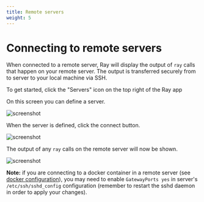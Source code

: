 ```yaml
---
title: Remote servers
weight: 5
---
```


# Connecting to remote servers

When connected to a remote server, Ray will display the output of `ray` calls that happen on your remote server. The output is transferred securely from to server to your local machine via SSH.

To get started, click the "Servers" icon on the top right of the Ray app

On this screen you can define a server.

![screenshot](/docs/ray/v1/images/define-server.png)

When the server is defined, click the connect button.

![screenshot](/docs/ray/v1/images/connect.png)

The output of any `ray` calls on the remote server will now be shown.

![screenshot](/docs/ray/v1/images/remote-log.png)

**Note:** if you are connecting to a docker container in a remote server (see [docker configuration](/docs/environments/docker)), you may need to enable `GatewayPorts yes` in server's `/etc/ssh/sshd_config` configuration (remember to restart the sshd daemon in order to apply your changes).
